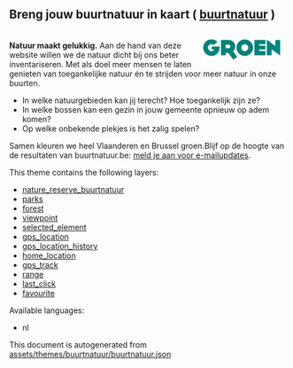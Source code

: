 [//]: # (WARNING: this file is automatically generated. Please find the sources at the bottom and edit those sources)

 Breng jouw buurtnatuur in kaart ( [buurtnatuur](https://mapcomplete.org/buurtnatuur) ) 
----------------------------------------------------------------------------------------



<img style='float:right;margin: 1em;width: 10em;height: auto;' src='./assets/themes/buurtnatuur/groen_logo.svg' alt='logo-groen' class='logo'/> <br /><b>Natuur maakt gelukkig.</b> Aan de hand van deze website willen we de natuur dicht bij ons beter inventariseren. Met als doel meer mensen te laten genieten van toegankelijke natuur én te strijden voor meer natuur in onze buurten.<ul><li>In welke natuurgebieden kan jij terecht? Hoe toegankelijk zijn ze?</li><li>In welke bossen kan een gezin in jouw gemeente opnieuw op adem komen?</li><li>Op welke onbekende plekjes is het zalig spelen?</li></ul><p>Samen kleuren we heel Vlaanderen en Brussel groen.Blijf op de hoogte van de resultaten van buurtnatuur.be: <a href='https://www.groen.be/buurtnatuur' target='_blank'>meld je aan voor e-mailupdates</a>.

This theme contains the following layers:



  - [nature_reserve_buurtnatuur](../Layers/nature_reserve_buurtnatuur.md)
  - [parks](../Layers/parks.md)
  - [forest](../Layers/forest.md)
  - [viewpoint](../Layers/viewpoint.md)
  - [selected_element](../Layers/selected_element.md)
  - [gps_location](../Layers/gps_location.md)
  - [gps_location_history](../Layers/gps_location_history.md)
  - [home_location](../Layers/home_location.md)
  - [gps_track](../Layers/gps_track.md)
  - [range](../Layers/range.md)
  - [last_click](../Layers/last_click.md)
  - [favourite](../Layers/favourite.md)


Available languages:



  - nl
 

This document is autogenerated from [assets/themes/buurtnatuur/buurtnatuur.json](https://github.com/pietervdvn/MapComplete/blob/develop/assets/themes/buurtnatuur/buurtnatuur.json)
